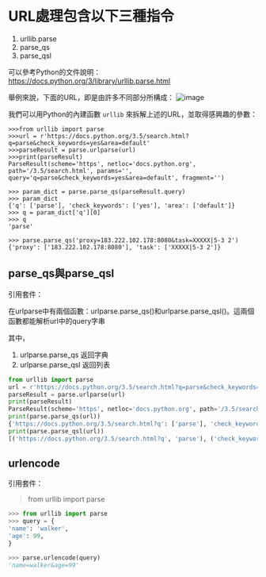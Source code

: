 # URL處理包含以下三種指令
1. urllib.parse
2. parse_qs
3. parse_qsl

可以參考Python的文件說明：https://docs.python.org/3/library/urllib.parse.html

舉例來說，下面的URL，即是由許多不同部分所構成：
![image](https://forum.labview360.com/uploads/default/original/2X/7/76c27077e41c70d477d702302e71fe00c7b23199.png) 

我們可以用Python的內建函數 `urllib` 來拆解上述的URL，並取得感興趣的參數：
```
>>>from urllib import parse
>>>url = r'https://docs.python.org/3.5/search.html?q=parse&check_keywords=yes&area=default'
>>>parseResult = parse.urlparse(url)
>>>print(parseResult)
ParseResult(scheme='https', netloc='docs.python.org', path='/3.5/search.html', params='', query='q=parse&check_keywords=yes&area=default', fragment='')

>>> param_dict = parse.parse_qs(parseResult.query)
>>> param_dict
{'q': ['parse'], 'check_keywords': ['yes'], 'area': ['default']}
>>> q = param_dict['q'][0]
>>> q
'parse'

>>> parse.parse_qs('proxy=183.222.102.178:8080&task=XXXXX|5-3 2')
{'proxy': ['183.222.102.178:8080'], 'task': ['XXXXX|5-3 2']}
```

## parse_qs與parse_qsl
引用套件：
>

在urlparse中有兩個函數：urlparse.parse_qs()和urlparse.parse_qsl()。這兩個函數都能解析url中的query字串

其中，
1. urlparse.parse_qs 返回字典
2. urlparse.parse_qsl 返回列表

```python
from urllib import parse
url = r'https://docs.python.org/3.5/search.html?q=parse&check_keywords=yes&area=default'
parseResult = parse.urlparse(url)
print(parseResult)
ParseResult(scheme='https', netloc='docs.python.org', path='/3.5/search.html', params='', query='q=parse&check_keywords=yes&area=default', fragment='')
print(parse.parse_qs(url))
{'https://docs.python.org/3.5/search.html?q': ['parse'], 'check_keywords': ['yes'], 'area': ['default']}
print(parse.parse_qsl(url))
[('https://docs.python.org/3.5/search.html?q', 'parse'), ('check_keywords', 'yes'), ('area', 'default')]

```

## urlencode

引用套件：
> from urllib import parse

```python
>>> from urllib import parse
>>> query = {
'name': 'walker',
'age': 99,
}

>>> parse.urlencode(query)
'name=walker&age=99'
```